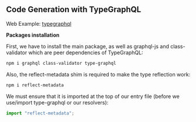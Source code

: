 ## Code Generation with TypeGraphQL

Web Example: [typegraphql](https://typegraphql.com/docs/installation.html)

**Packages installation**

First, we have to install the main package, as well as graphql-js and class-validator which are peer dependencies of TypeGraphQL:

```bash
npm i graphql class-validator type-graphql 
```

Also, the reflect-metadata shim is required to make the type reflection work:

``` bash
npm i reflect-metadata 
```

We must ensure that it is imported at the top of our entry file (before we use/import type-graphql or our resolvers):

```js
import "reflect-metadata"; 
```
